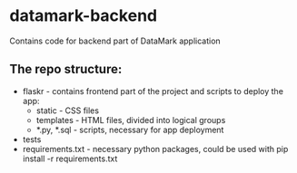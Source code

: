 # datamark-backend
Contains code for backend part of DataMark application

## The repo structure:
- flaskr - contains frontend part of the project and scripts to deploy the app:
  - static - CSS files
  - templates - HTML files, divided into logical groups
  - *.py, *.sql - scripts, necessary for app deployment   
- tests
- requirements.txt - necessary python packages, could be used with pip install -r requirements.txt
